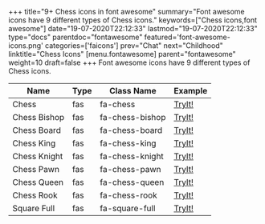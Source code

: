 +++
title="9+ Chess icons in font awesome"
summary="Font awesome icons have 9 different types of Chess icons."
keywords=["Chess icons,font awesome"]
date="19-07-2020T22:12:33"
lastmod="19-07-2020T22:12:33"
type="docs"
parentdoc="fontawesome"
featured='font-awesome-icons.png'
categories=['faicons']
prev="Chat"
next="Childhood"
linktitle="Chess Icons"
[menu.fontawesome]
parent="fontawesome"
weight=10
draft=false
+++
Font awesome icons have 9 different types of Chess icons.<div class='table-responsive'><table class='table'><thead><tr><th>Name</th><th>Type</th><th>Class Name</th><th>Example</th></tr></thead><tbody><tr><td><i class="fas fa-chess"></i>Chess</td><td>fas</td><td>fa-chess</td><td><a href='https://www.angularjswiki.com/fontawesome/fa-chess/' target='_blank'>TryIt!</a></td></tr><tr><td><i class="fas fa-chess-bishop"></i>Chess Bishop</td><td>fas</td><td>fa-chess-bishop</td><td><a href='https://www.angularjswiki.com/fontawesome/fa-chess-bishop/' target='_blank'>TryIt!</a></td></tr><tr><td><i class="fas fa-chess-board"></i>Chess Board</td><td>fas</td><td>fa-chess-board</td><td><a href='https://www.angularjswiki.com/fontawesome/fa-chess-board/' target='_blank'>TryIt!</a></td></tr><tr><td><i class="fas fa-chess-king"></i>Chess King</td><td>fas</td><td>fa-chess-king</td><td><a href='https://www.angularjswiki.com/fontawesome/fa-chess-king/' target='_blank'>TryIt!</a></td></tr><tr><td><i class="fas fa-chess-knight"></i>Chess Knight</td><td>fas</td><td>fa-chess-knight</td><td><a href='https://www.angularjswiki.com/fontawesome/fa-chess-knight/' target='_blank'>TryIt!</a></td></tr><tr><td><i class="fas fa-chess-pawn"></i>Chess Pawn</td><td>fas</td><td>fa-chess-pawn</td><td><a href='https://www.angularjswiki.com/fontawesome/fa-chess-pawn/' target='_blank'>TryIt!</a></td></tr><tr><td><i class="fas fa-chess-queen"></i>Chess Queen</td><td>fas</td><td>fa-chess-queen</td><td><a href='https://www.angularjswiki.com/fontawesome/fa-chess-queen/' target='_blank'>TryIt!</a></td></tr><tr><td><i class="fas fa-chess-rook"></i>Chess Rook</td><td>fas</td><td>fa-chess-rook</td><td><a href='https://www.angularjswiki.com/fontawesome/fa-chess-rook/' target='_blank'>TryIt!</a></td></tr><tr><td><i class="fas fa-square-full"></i>Square Full</td><td>fas</td><td>fa-square-full</td><td><a href='https://www.angularjswiki.com/fontawesome/fa-square-full/' target='_blank'>TryIt!</a></td></tr></tbody></table></div>
